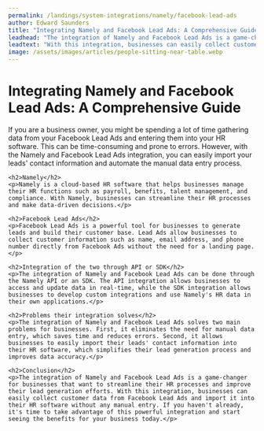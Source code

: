```yaml
---
permalink: /landings/system-integrations/namely/facebook-lead-ads
author: Edward Saunders
title: "Integrating Namely and Facebook Lead Ads: A Comprehensive Guide"
leadhead: "The integration of Namely and Facebook Lead Ads is a game-changer for businesses that want to streamline their HR processes and improve their lead generation efforts"
leadtext: "With this integration, businesses can easily collect customer data from Facebook Lead Ads and import it into their HR software without any manual entry. If you haven't already, it's time to take advantage of this powerful integration and start seeing the benefits for your business today."
image: /assets/images/articles/people-sitting-near-table.webp
---
```

<div class="arttext">	<h1>Integrating Namely and Facebook Lead Ads: A Comprehensive Guide</h1>
	<p>If you are a business owner, you might be spending a lot of time gathering data from your Facebook Lead Ads and entering them into your HR software. This can be time-consuming and prone to errors. However, with the Namely and Facebook Lead Ads integration, you can easily import your leads' contact information and automate the manual data entry process.</p>

	<h2>Namely</h2>
	<p>Namely is a cloud-based HR software that helps businesses manage their HR functions such as payroll, benefits, talent management, and compliance. With Namely, businesses can streamline their HR processes and make data-driven decisions.</p>

	<h2>Facebook Lead Ads</h2>
	<p>Facebook Lead Ads is a powerful tool for businesses to generate leads and build their customer base. Lead Ads allow businesses to collect customer information such as name, email address, and phone number directly from Facebook Ads without the need for a landing page.</p>

	<h2>Integration of the two through API or SDK</h2>
	<p>The integration of Namely and Facebook Lead Ads can be done through the Namely API or an SDK. The API integration allows businesses to access and update data in real-time, while the SDK integration allows businesses to develop custom integrations and use Namely's HR data in their own applications.</p>

	<h2>Problems their integration solves</h2>
	<p>The integration of Namely and Facebook Lead Ads solves two main problems for businesses. First, it eliminates the need for manual data entry, which saves time and reduces errors. Second, it allows businesses to easily import their leads' contact information into their HR software, which simplifies their lead generation process and improves data accuracy.</p>

	<h2>Conclusion</h2>
	<p>The integration of Namely and Facebook Lead Ads is a game-changer for businesses that want to streamline their HR processes and improve their lead generation efforts. With this integration, businesses can easily collect customer data from Facebook Lead Ads and import it into their HR software without any manual entry. If you haven't already, it's time to take advantage of this powerful integration and start seeing the benefits for your business today.</p>
</div>